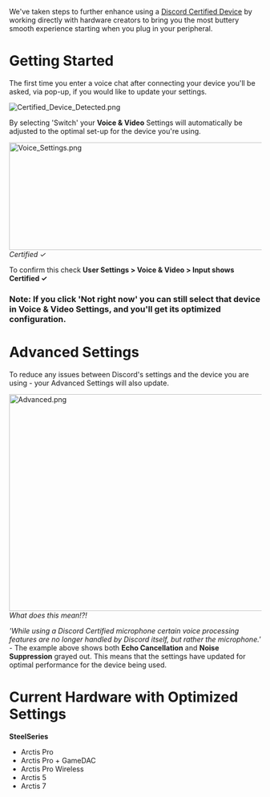 <p>We've taken steps to further enhance using a <a href="https://support.discord.com/hc/en-us/articles/360021977652" target="_blank" rel="noopener">Discord Certified Device</a> by working directly with hardware creators to bring you the most buttery smooth experience starting when you plug in your peripheral.</p>
<h1>Getting Started</h1>
<p>The first time you enter a voice chat after connecting your device you'll be asked, via pop-up, if you would like to update your settings.</p>
<p class="wysiwyg-text-align-center"><img src="https://support.discord.com/hc/article_attachments/360006282171/Certified_Device_Detected.png" alt="Certified_Device_Detected.png"></p>
<p>By selecting 'Switch' your <strong>Voice &amp; Video</strong> Settings will automatically be adjusted to the optimal set-up for the device you're using.</p>
<p class="wysiwyg-text-align-center"><img src="https://support.discord.com/hc/article_attachments/360006282191/Voice_Settings.png" alt="Voice_Settings.png" width="650" height="215"><br><span class="wysiwyg-font-size-small"><em>Certified ✓</em></span></p>
<p>To confirm this check <strong>User Settings &gt; Voice &amp; Video &gt; Input shows Certified ✓</strong></p>
<h3>Note: If you click 'Not right now' you can still select that device in <strong>Voice &amp; Video</strong> Settings, and you'll get its optimized configuration.</h3>
<h1>Advanced Settings</h1>
<p>To reduce any issues between Discord's settings and the device you are using - your Advanced Settings will also update. </p>
<p class="wysiwyg-text-align-center"><img src="https://support.discord.com/hc/article_attachments/360006282231/Advanced.png" alt="Advanced.png" width="650" height="433"><br><span class="wysiwyg-font-size-small"><em>What does this mean!?!</em></span></p>
<p><em>'While using a Discord Certified microphone certain voice processing features are no longer handled by Discord itself, but rather the microphone.'</em> - The example above shows both <strong>Echo Cancellation</strong> and <strong>Noise Suppression</strong> grayed out. This means that the settings have updated for optimal performance for the device being used.</p>
<h1>Current Hardware with Optimized Settings</h1>
<p><span class="wysiwyg-color-orange"><strong><span class="wysiwyg-font-size-medium">SteelSeries</span></strong></span></p>
<ul>
    <li>Arctis Pro</li>
    <li>Arctis Pro + GameDAC</li>
    <li>Arctis Pro Wireless</li>
    <li>Arctis 5</li>
    <li>Arctis 7</li>
</ul>
<p> </p>